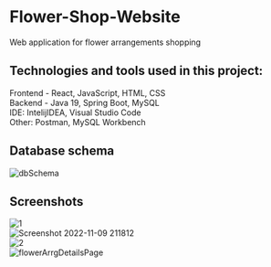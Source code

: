 # Flower-Shop-Website

Web application for flower arrangements shopping

## Technologies and tools used in this project:
Frontend - React, JavaScript, HTML, CSS
<br/>
Backend - Java 19, Spring Boot, MySQL
<br/>
IDE: IntelijIDEA, Visual Studio Code
<br/>
Other: Postman, MySQL Workbench

## Database schema

![dbSchema](https://user-images.githubusercontent.com/108352567/201170773-c59e3210-4184-4ba8-9be8-9f71fd51e3c3.png)


## Screenshots
![1](https://user-images.githubusercontent.com/108352567/200923952-2d70e91a-4cc6-44f1-aa1d-e0546fe0b3db.png)
<br/>
![Screenshot 2022-11-09 211812](https://user-images.githubusercontent.com/108352567/200921542-86051894-9e70-46c9-be21-58cb86657739.png)
<br/>
![2](https://user-images.githubusercontent.com/108352567/200925075-e7029588-f10a-4d1f-854c-15a24fe543b3.png)
<br/>
![flowerArrgDetailsPage](https://user-images.githubusercontent.com/108352567/201488972-167c3c28-9f28-405d-acdf-97b61132d65b.png)

